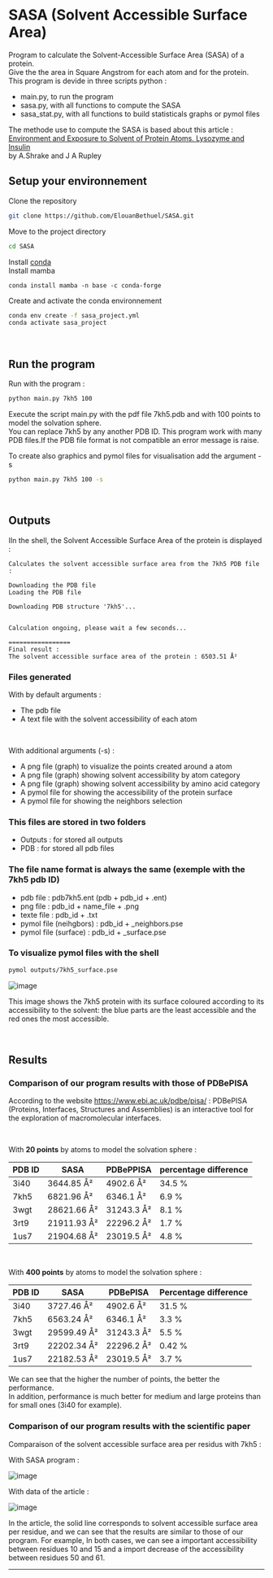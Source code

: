 
# SASA (Solvent Accessible Surface Area)

 Program to calculate the Solvent-Accessible Surface Area (SASA) of a protein.   
 Give the the area in Square Angstrom for each atom and for the protein.   
 This program is devide in three scripts python :   
 - main.py, to run the program 
 - sasa.py, with all functions to compute the SASA
 - sasa_stat.py, with all functions to build statisticals graphs or pymol files

The methode use to compute the SASA is based about this article :   
[Environment and Exposure to Solvent of Protein Atoms. Lysozyme and Insulin](https://pubmed.ncbi.nlm.nih.gov/4760134/)   
by  A.Shrake and J A Rupley

## Setup your environnement 

Clone the repository   
```sh
git clone https://github.com/ElouanBethuel/SASA.git
```
Move to the project directory   
```sh
cd SASA
```
Install [conda](https://docs.conda.io/en/latest/)   
Install mamba 
```
conda install mamba -n base -c conda-forge
```
Create and activate the conda environnement   
```sh
conda env create -f sasa_project.yml
conda activate sasa_project 
``` 
<br>

## Run the program
Run with the program :  
```sh
python main.py 7kh5 100
```
Execute the script main.py with the pdf file 7kh5.pdb and with 100 points to model the solvation sphere.   
You can replace 7kh5 by any another PDB ID. This program work with many PDB files.If the PDB file format is not compatible an error message is raise.   

To create also graphics and pymol files for visualisation add the argument -s

```sh
python main.py 7kh5 100 -s 
```

<br>

## Outputs

IIn the shell, the Solvent Accessible Surface Area of the protein is displayed :

```
Calculates the solvent accessible surface area from the 7kh5 PDB file :

Downloading the PDB file	
Loading the PDB file

Downloading PDB structure '7kh5'...


Calculation ongoing, please wait a few seconds...

=================
Final result :	
The solvent accessible surface area of the protein : 6503.51 Å² 
```

### Files generated

With by default arguments : 
- The pdb file 
- A text file with the solvent accessibility of each atom   

<br> 

With additional arguments (-s) : 
- A png file (graph) to visualize the points created around a atom
- A png file (graph) showing solvent accessibility by atom category
- A png file (graph) showing solvent accessibility by amino acid category
- A pymol file for showing the accessibility of the protein surface
- A pymol file for showing the neighbors selection 

### This files are stored in two folders
- Outputs : for stored all outputs
- PDB :  for stored all pdb files

### The file name format is always the same (exemple with the 7kh5 pdb ID)
- pdb file : pdb7kh5.ent (pdb + pdb_id + .ent)
- png file : pdb_id + name_file + .png 
- texte file : pdb_id + .txt 
- pymol file (neihgbors) : pdb_id + _neighbors.pse 
- pymol file (surface) : pdb_id + _surface.pse

### To visualize pymol files with the shell 
```sh 
pymol outputs/7kh5_surface.pse 
```
![image](.readme_images/pymol_7kh5_surface.png)

This image shows the 7kh5 protein with its surface coloured according to its accessibility to the solvent: the blue parts are the least accessible and the red ones the most accessible. 

<br>

## Results 

### Comparison of our program results with those of PDBePISA  

According to the website https://www.ebi.ac.uk/pdbe/pisa/ :  PDBePISA (Proteins, Interfaces, Structures and Assemblies) is an interactive tool for the exploration of macromolecular interfaces.

<br>

With **20 points** by atoms to model the solvation sphere : 

| PDB ID | SASA         | PDBePPISA   | percentage difference |
|--------|--------------|-------------|------------------|
| 3i40   |  3644.85 Å²  | 4902.6 Å²   | 34.5 %           |
| 7kh5   |  6821.96 Å²  | 6346.1 Å²   | 6.9 %            |
| 3wgt   |  28621.66 Å² | 31243.3 Å²  | 8.1 %            |
| 3rt9   |  21911.93 Å² | 22296.2 Å²  | 1.7 %            |
| 1us7   |  21904.68 Å² | 23019.5 Å²  | 4.8 %            |  

<br>

With **400 points** by atoms to model the solvation sphere :

| PDB ID | SASA        | PDBePISA    | Percentage difference |
|--------|-------------|-------------|------------------|
| 3i40   | 3727.46 Å²  | 4902.6 Å²   | 31.5 %           |
| 7kh5   | 6563.24 Å²  | 6346.1 Å²   | 3.3 %            |
| 3wgt   | 29599.49 Å² | 31243.3 Å²  | 5.5 %            |
| 3rt9   | 22202.34 Å² | 22296.2 Å²  | 0.42 %           |
| 1us7   | 22182.53 Å² | 23019.5 Å²  | 3.7 %            |


We can see that the higher the number of points, the better the performance.   
In addition, performance is much better for medium and large proteins than for small ones (3i40 for example).  

### Comparison of our program results with the scientific paper 

Comparaison of the solvent accessible surface area per residus with 7kh5 :    

With SASA program :    

![image](.readme_images/7kh5_barplot_aa.png)

With data of the article   :

![image](.readme_images/aa_by_residus_article.png)

In the article, the solid line corresponds to solvent accessible surface area per residue, 
and we can see that the results are similar to those of our program.
For example, In both cases, we can see a important accessibility between residues 10 and 15
and a import decrease of the accessibility between residues 50 and 61. 

---